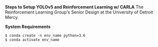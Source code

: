 **Steps to Setup YOLOv5 and Reinforcement Learning w/ CARLA**
The Reinforcement Learning Group's Senior Design at the University of Detroit Mercy. 

**System Requirements**
```
$ conda create -n env_name python=3.6
$ conda activate env_name
```
